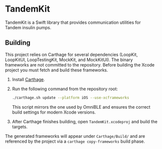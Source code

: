 # TandemKit

TandemKit is a Swift library that provides communication utilities for Tandem insulin pumps.

## Building

This project relies on Carthage for several dependencies (LoopKit, LoopKitUI, LoopTestingKit, MockKit, and MockKitUI). The binary frameworks are not committed to the repository. Before building the Xcode project you must fetch and build these frameworks.

1. Install [Carthage](https://github.com/Carthage/Carthage).
2. Run the following command from the repository root:
   
   ```bash
   ./carthage.sh update --platform iOS --use-xcframeworks
   ```

   This script mirrors the one used by OmniBLE and ensures the correct build settings for modern Xcode versions.
3. After Carthage finishes building, open `TandemKit.xcodeproj` and build the targets.

The generated frameworks will appear under `Carthage/Build/` and are referenced by the project via a `carthage copy-frameworks` build phase.

